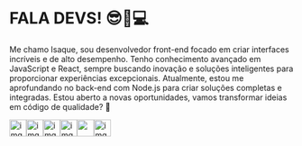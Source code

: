 # FALA DEVS! 😎📸💻

Me chamo Isaque, sou desenvolvedor front-end focado em criar interfaces incríveis e de alto desempenho. Tenho conhecimento avançado em JavaScript e React, sempre buscando inovação e soluções inteligentes para proporcionar experiências excepcionais. Atualmente, estou me aprofundando no back-end com Node.js para criar soluções completas e integradas. Estou aberto a novas oportunidades, vamos transformar ideias em código de qualidade? 🚀

<div style="display:flex; gap:10;">
  <img src="https://encrypted-tbn0.gstatic.com/images?q=tbn:ANd9GcTQ-ZwxBaQKgy2uHvX3OTSkAAx3yK-78pB5JA&s" alt="img-HTML" width="30" />
  <img src="https://cdn.worldvectorlogo.com/logos/css-3.svg" alt="img-CSS" width="30" />
  <img src="https://www.freepnglogos.com/uploads/javascript/javascript-online-logo-for-website-0.png" alt="img-JS" width="30" />
  <img src="https://encrypted-tbn0.gstatic.com/images?q=tbn:ANd9GcQHR_P-7OxbDx2-EpUFbKc24Ee2jKJYms_gUw&s" alt="img-React" width="30" />
  <img src="https://cdn.iconscout.com/icon/free/png-256/free-node-js-logo-icon-download-in-svg-png-gif-file-formats--nodejs-programming-language-pack-logos-icons-1174925.png alt="img-Node" width="30" />
  <img src="https://encrypted-tbn0.gstatic.com/images?q=tbn:ANd9GcR9b7HQ6soxS6pMu6mKhzmCpQ1bDFUbMvOxJfv1GoJsX4VkXgdLJNyz_yboIGuMGfbv4IY&usqp=CAU" alt="img-SQL" width="30" />
</div>
